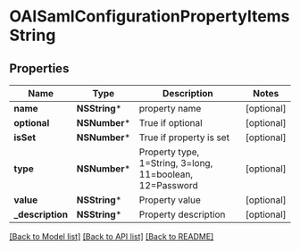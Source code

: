 # OAISamlConfigurationPropertyItemsString

## Properties
Name | Type | Description | Notes
------------ | ------------- | ------------- | -------------
**name** | **NSString*** | property name | [optional] 
**optional** | **NSNumber*** | True if optional | [optional] 
**isSet** | **NSNumber*** | True if property is set | [optional] 
**type** | **NSNumber*** | Property type, 1&#x3D;String, 3&#x3D;long, 11&#x3D;boolean, 12&#x3D;Password | [optional] 
**value** | **NSString*** | Property value | [optional] 
**_description** | **NSString*** | Property description | [optional] 

[[Back to Model list]](../README.md#documentation-for-models) [[Back to API list]](../README.md#documentation-for-api-endpoints) [[Back to README]](../README.md)



